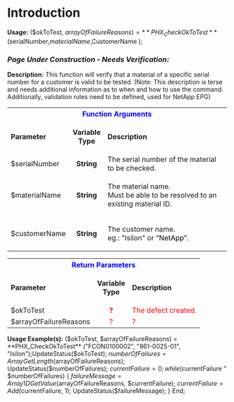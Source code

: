 # Introduction

**Usage:** 
($okToTest, $arrayOfFailureReasons) = 
**PHX_CheckOkToTest** 
($serialNumber,$materialName,$CustomerName
);


### ***Page Under Construction - Needs Verification:***  


**Description:** 
This function will verify that a material of a specific serial number for a customer is valid to be tested.
(Note: This description is terse and needs additional information as to when and how to use the command. 
Additionally, validation rules need to be defined, used for NetApp EPG)


<table class="confluenceTable"><tbody><tr><th colspan="3" class="confluenceTh"><span style="color: rgb(0,0,255);">Function Arguments</span></th></tr><tr><td class="confluenceTd"><strong>Parameter</strong></td><td class="confluenceTd"><p style="text-align: center;"><strong>Variable</strong><br /><strong>Type</strong></p></td><td class="confluenceTd"><strong>Description</strong></td></tr><tr><td class="confluenceTd">$serialNumber</td><td style="text-align: center;" class="confluenceTd"><strong>String</strong></td><td class="confluenceTd">The serial number of the material to be checked.</td></tr><tr><td colspan="1" class="confluenceTd">$materialName</td><td colspan="1" style="text-align: center;" class="confluenceTd"><strong>String</strong></td><td colspan="1" class="confluenceTd"><p>The material name.<br />Must be able to be resolved to an existing material ID.</p></td></tr><tr><td colspan="1" class="confluenceTd">$customerName</td><td colspan="1" style="text-align: center;" class="confluenceTd"><strong>String</strong></td><td colspan="1" class="confluenceTd"><p>The customer name.<br />eg.: "Isilon" or "<span style="color: rgb(0,0,0);">NetApp"</span>.</p></td></tr></tbody></table>




<table class="confluenceTable"><tbody><tr><th colspan="3" class="confluenceTh"><span style="color: rgb(0,0,255);">Return Parameters</span></th></tr><tr><td class="confluenceTd"><strong>Parameter</strong></td><td class="confluenceTd"><p style="text-align: center;"><strong>Variable</strong><br /><strong>Type</strong></p></td><td class="confluenceTd"><strong>Description</strong></td></tr><tr><td class="confluenceTd"><span style="color: rgb(34,34,34);">$okToTest</span></td><td style="text-align: center;" class="confluenceTd"><span style="color: rgb(255,0,0);"><strong>?</strong></span></td><td class="confluenceTd"><span style="color: rgb(255,0,0);">The defect created.</span></td></tr><tr><td colspan="1" class="confluenceTd"><span style="color: rgb(34,34,34);">$arrayOfFailureReasons</span></td><td colspan="1" style="text-align: center;" class="confluenceTd"><span style="color: rgb(255,0,0);">?</span></td><td colspan="1" class="confluenceTd"><span style="color: rgb(255,0,0);">?</span></td></tr></tbody></table>


**Usage Example(s):** 
($okToTest, $arrayOfFailureReasons) = 
**PHX_CheckOkToTest** ("FCON0100002", "861-0025-01", "Isilon");UpdateStatus($okToTest);
$numberOfFailures = ArrayGetLength($arrayOfFailureReasons);
UpdateStatus($numberOfFailures);
$currentFailure = 0;
while($currentFailure " $numberOfFailures)
{
$failureMessage = Array1DGetValue($arrayOfFailureReasons, $currentFailure);
$currentFailure = Add($currentFailure, 1);
UpdateStatus($failureMessage);
}
End;
